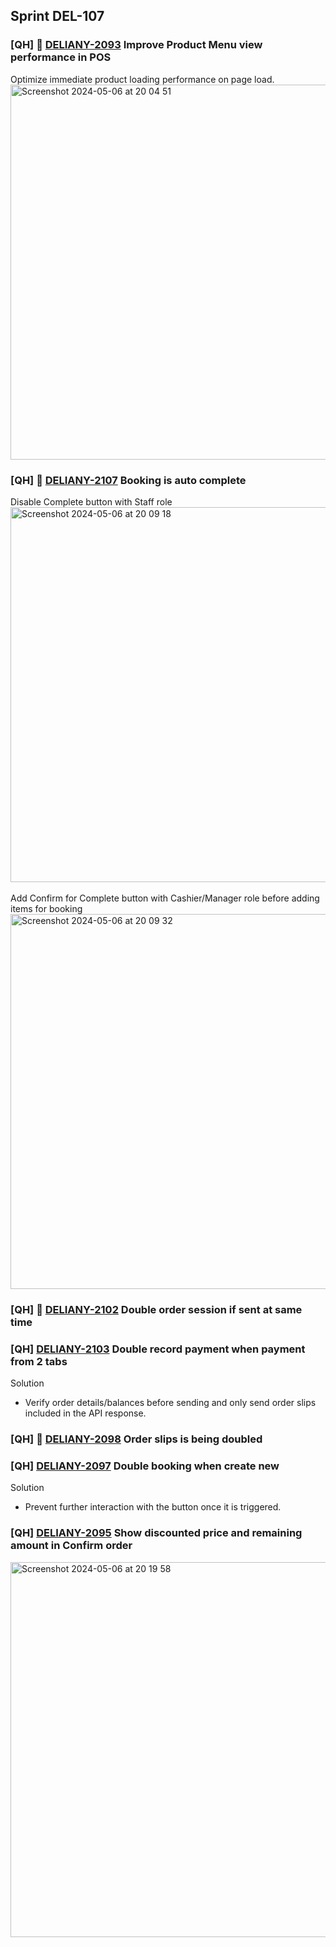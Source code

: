 ## Sprint DEL-107

### [QH] 🚀 [DELIANY-2093](https://deliany.youtrack.cloud/issue/DELIANY-2093/Improve-Product-Menu-view-performance-in-POS) Improve Product Menu view performance in POS

Optimize immediate product loading performance on page load. <br />
<img width="600" alt="Screenshot 2024-05-06 at 20 04 51" src="https://github.com/Maffiaco/documentation/assets/33405334/ae4c30c7-8776-4cb2-b5e2-65bc8c8e34ac">

### [QH] 🚀 [DELIANY-2107](https://deliany.youtrack.cloud/issue/DELIANY-2107/POSBug-Booking-is-auto-complete) Booking is auto complete

Disable Complete button with Staff role<br />
<img width="600" alt="Screenshot 2024-05-06 at 20 09 18" src="https://github.com/Maffiaco/documentation/assets/33405334/a890fc70-b5c6-487d-847b-c6fec163696f">
<br />
<br />
Add Confirm for Complete button with Cashier/Manager role before adding items for booking<br />
<img width="600" alt="Screenshot 2024-05-06 at 20 09 32" src="https://github.com/Maffiaco/documentation/assets/33405334/46bcbf8a-a5ee-4429-ba2f-f61bc064b2a3">

### [QH] 🚀 [DELIANY-2102](https://deliany.youtrack.cloud/issue/DELIANY-2102/POSBug-Double-order-session-if-sent-at-same-time) Double order session if sent at same time
### [QH] [DELIANY-2103](https://deliany.youtrack.cloud/issue/DELIANY-2103/POSBug-Double-record-payment-when-payment-from-2-tabs) Double record payment when payment from 2 tabs

Solution
- Verify order details/balances before sending and only send order slips included in the API response.

### [QH] 🚀 [DELIANY-2098](https://deliany.youtrack.cloud/issue/DELIANY-2098/POSBugInvestigating-Order-slips-is-being-doubled) Order slips is being doubled
### [QH] [DELIANY-2097](https://deliany.youtrack.cloud/issue/DELIANY-2097/POSBug-Double-booking-when-create-new) Double booking when create new

Solution
- Prevent further interaction with the button once it is triggered.

### [QH] [DELIANY-2095](https://deliany.youtrack.cloud/issue/DELIANY-2095/POS-Show-discounted-price-and-remaining-amount-in-Confirm-order) Show discounted price and remaining amount in Confirm order

<img width="600" alt="Screenshot 2024-05-06 at 20 19 58" src="https://github.com/Maffiaco/documentation/assets/33405334/1fbafa24-d1e2-4aef-8113-a28295b25bd0">
